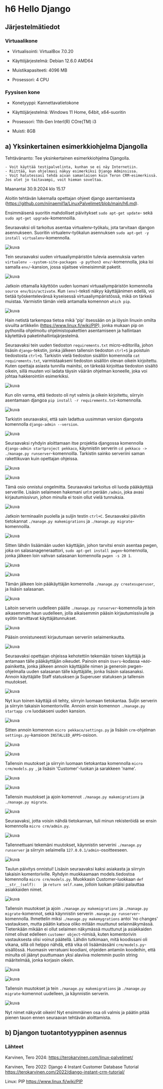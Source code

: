 # h6 Hello Django

## Järjestelmätiedot

### Virtuaalikone

- Virtualisointi: VirtualBox 7.0.20

- Käyttöjärjestelmä: Debian 12.6.0 AMD64

- Muistikapasiteeti: 4096 MB

- Prosessori: 4 CPU

### Fyysisen kone

- Konetyyppi: Kannettavatietokone

- Käyttöjärjestelmä: Windows 11 Home, 64bit, x64-suoritin

- Prosessori: 11th Gen Interl(R) COre(TM) i3

- Muisti: 8GB

## a) Yksinkertainen esimerkkiohjelma Djangolla 

Tehtävänanto: Tee yksinkertainen esimerkkiohjelma Djangolla.

    - Voit käyttää testipalvelinta, kunhan se ei näy Internetiin.
    - Riittää, kun ohjelmasi näkyy esimerkiksi Django Adminsissa.
    - Voit halutessasi tehdä aivan samanlaisen kuin Teron CRM-esimerkissä. Jos olet jo taitavampi, voit hieman soveltaa.
    
Maanantai 30.9.2024 klo 15.17

Aloitin tehtävän lukemalla opettajan ohjeet django asentamisesta (https://github.com/niinaemil1a/LinuxPalvelimet/blob/main/h6.md). 

Ensimmäisenä suoritin mahdolliset päivitykset `sudo apt-get update`- sekä `sudo apt-get upgrade`-komennoilla. 

Seuraavaksi oli tarkoitus asentaa virtualenv-työkalu, jota tarvitaan djangon asennukseen. Suoritin virtualenv-työkalun asennuksen `sudo apt-get -y install virtualenv`-komennolla.

![kuva](https://github.com/user-attachments/assets/129b7cca-8c96-4e7f-a985-b2e8a29ca38d)

Tein seuraavaksi uuden virtuaaliympäristön tulevia asennuksia varten `virtualenv --system-site-packages -p python3 env/`-komennolla, joka loi samalla `env/`-kansion, jossa sijaitsee viimeisimmät paketit.

![kuva](https://github.com/user-attachments/assets/a519d8f3-7b2c-4e4e-8ef4-85cf9a73f6f3)

Jatkoin ottamalla käyttöön uuden luomani virtuaaliympäristön komennolla `source env/bin/activate`. Kun `(env)`-teksti näkyy käyttäjänimen edellä, voi tietää työskentelevänsä kyseisessä virtuaaliympäristössä, mikä on tärkeä muistaa. Varmistin tämän vielä antamalla komennon `which pip`.

![kuva](https://github.com/user-attachments/assets/f2ccd6a0-3acd-4576-a57b-e048cfca7c6d)

Hain netistä tarkempaa tietoa mikä 'pip' itsessään on ja löysin linuxin omilta sivuilta artikkelin (https://www.linux.fi/wiki/PIP), jonka mukaan pip on pythonilla ohjelmoitu ohjelmistopakettien asentamiseen ja hallintaan käytettävä paketinhallintajärjestelmä.

Seuraavaksi tein uuden tiedoston `requirements.txt` micro-editorilla, johon lisäsin `django`-tekstin, jonka jälkeen tallensin tiedoston `ctrl+S` ja poistuin tiedostosta `ctrl+Q`. Tarkistin vielä tiedoston sisällön komennolla `cat requirements.txt`, varmistaakseni tiedoston sisällön olevan oikein kirjoitettu. Kuten opettaja asiasta tunnilla mainitsi, on tärkeää kirjoittaa tiedoston sisältö oikein, sillä muuten voi ladata täysin väärän ohjelman koneelle, joka voi johtaa hakkerointiin esimerkiksi.

![kuva](https://github.com/user-attachments/assets/e0f2c4ff-fe6b-4e33-8eca-c6907bd813ee)

Kun olin varma, että tiedosto oli nyt valmis ja oikein kirjoitettu, siirryin asentamaan djangoa `pip install -r requirements.txt`-komennolla.

![kuva](https://github.com/user-attachments/assets/7bbd6a2e-7eb7-4091-894e-515d56700542)

Tarkistin seuraavaksi, että sain ladattua uusimman version djangosta komennolla `django-admin --version`.

![kuva](https://github.com/user-attachments/assets/fb45aa99-acb6-483b-a357-aa553dbf9d8c)

Seuraavaksi ryhdyin aloittamaan itse projektia djangossa komennolla `django-admin startproject pekkaco`, käynnistin serverin `cd pekkaco -> ./manage.py runserver`-komennoilla. Tarkistin sainko serveriini saman rakettikuvan kuin opettajan ohjeissa.

![kuva](https://github.com/user-attachments/assets/bf1c0679-64c6-4d34-8cb9-a8544073e846)

![kuva](https://github.com/user-attachments/assets/097ed973-6a14-4be8-a7f8-7fb3c22cbeb2)

Tämä osio onnistui ongelmitta. Seuraavaksi tarkoitus oli luoda pääkäyttäjä serverille. Lisäsin selaimeen hakemani url:n perään `/admin`, joka avasi kirjautumissivun, johon minulla ei tosin ollut vielä tunnuksia.

![kuva](https://github.com/user-attachments/assets/4d8db9a7-3f8d-4a95-b4b6-1462bd4b06c4)

Jatkoin terminaalin puolella ja suljin testin `ctrl+C`. Seuraavaksi päivitin tietokannat `./manage.py makemigrations` ja `./manage.py migrate`-komennoilla.

![kuva](https://github.com/user-attachments/assets/7cc5f131-18bf-402b-be2c-d4966010611a)

Sitten lähdin lisäämään uuden käyttäjän, johon tarvitsi ensin asentaa pwgen, joka on salasanageneraattori, `sudo apt-get install pwgen`-komennolla, jonka jälkeen loin vahvan salasanan komennolla `pwgen -s 20 1`. 

![kuva](https://github.com/user-attachments/assets/f859ccca-1eab-4bb9-b0a8-45457590acf7)

![kuva](https://github.com/user-attachments/assets/556b06f1-e68a-4bea-94d7-450c3ea10237)

Tämän jälkeen loin pääkäyttäjän komennolla `./manage.py createsuperuser`, ja lisäsin salasanan.

![kuva](https://github.com/user-attachments/assets/32393769-e1c8-4853-b2f6-4e363ca512bf)

Laitoin serverin uudelleen päälle `./manage.py runserver`-komennolla ja tein aikasemman haun uudelleen, jolla aikaisemmin pääsin kirjautumissivulle ja syötin tarvittavat käyttäjätunnukset.

![kuva](https://github.com/user-attachments/assets/4457c2ab-dc49-4c8e-b7d0-c915c0ab1d00)

Pääsin onnistuneesti kirjautumaan serveriin selaimenkautta.

![kuva](https://github.com/user-attachments/assets/a85d115b-00a7-4538-8e10-5d1b284c049f)

Seuraavaksi opettajan ohjeissa kehotettiin tekemään toinen käyttäjä ja antamaan tälle pääkäyttäjän oikeudet. Painoin ensin `Users`-kodassa `+Add`-painiketta, jonka jälkeen annoin käyttäjälle nimen ja generoin pwgen-ohjelmalla uuden salasanan tälle käyttäjälle, jonka lisäsin salasanaksi. Annoin käyttäjälle Staff statusksen ja Superuser statuksen ja tallensin muutokset.

![kuva](https://github.com/user-attachments/assets/7d226896-9979-4c11-b725-c9e3d614a239)

Nyt kun toinen käyttäjä oli tehty, siirryin luomaan tietokantaa. Suljin serverin ja siirryin takaisin komentoriville. Annoin ensin komennon `./manage.py startapp crm` luodakseni uuden kansion.

![kuva](https://github.com/user-attachments/assets/9f2b490a-e629-45f6-8151-9daf154b2959)

Sitten annoin komennon `micro pekkaco/settings.py` ja lisäsin `crm`-ohjelman `settings.py`-kansioon `INSTALLED_APPS`-osioon.

![kuva](https://github.com/user-attachments/assets/dbf3cb10-13f6-419b-b9f5-6f0c2118710a)

![kuva](https://github.com/user-attachments/assets/5a36bc20-fa41-407d-a926-c8833d87aa10)

Tallensin muutokset ja siirryin luomaan tietokantaa komennolla `micro crm/models.py `, ja lisäsin 'Customer'-luokan ja sarakkeen 'name'.

![kuva](https://github.com/user-attachments/assets/9e783cc8-2186-4b04-8b7d-0545c4400ecd)

![kuva](https://github.com/user-attachments/assets/387db96d-1d00-464a-9e0a-4b6037c443e4)

Tallensin muutokset ja ajoin komennot `./manage.py makemigrations` ja `./manage.py migrate`.

![kuva](https://github.com/user-attachments/assets/ae9a215e-0a34-444e-b7ed-f816728672b5)

Seuraavaksi, jotta voisin nähdä tietokannan, tuli minun rekisteröidä se ensin komennolla `micro crm/admin.py`.

![kuva](https://github.com/user-attachments/assets/ef022f87-e744-492b-8f7e-1918e3b649e7)

Tallennettuani tekemäni muutokset, käynnistin serverini `./manage.py runserver` ja siirryin selaimella `127.0.0.1/admin`-osoitteeseen.

![kuva](https://github.com/user-attachments/assets/f1d802b3-ae16-4b4b-8f08-d851a43cfa58)

Taulun päivitys onnistui! Lisäsin seuraavaksi kaksi asiakasta ja siirryin takaisin komentoriville. Ryhdyin muokkaamaan models.tiedostoa komennolla `micro crm/models.py`. Muokkasin Customer-luokkaan `def __str__(self):	` ja `return self.name`, jolloin luokan pitäisi palauttaa asiakkaiden nimet. 

![kuva](https://github.com/user-attachments/assets/ffc88d55-6f47-49c6-b5c5-825e753eb178)

Tallensin muutokset ja ajoin `./manage.py makemigrations` ja `./manage.py migrate`-komennot, sekä käynnistin serverin `.manage.py runserver`-komennolla. Ihmettelin miksi `./manage.py makemygrations` antoi 'no changes' vastauksen, mutta päätin katsoa oliko mitään muuttunut selainnäkymässä. Tietenkään mikään ei ollut selaimen näkymässä muuttunut ja asiakkaiden nimet olivat edelleen `customer object`-nimisä, kuten komentorivin vastauksesta olisi voinut päätellä. Lähdin tutkimaan, mitä koodissani oli vikana, sillä oli helppo nähdä, että vika oli lisäämässäni `crm/models.py`-sisällössä. Huomasin verratuani koodiani, ohjeiden antamiin koodeihin, että minulta oli jäänyt puuttumaan yksi alaviiva molemmin puolin string määritelmää, jonka korjasin oikein. 

![kuva](https://github.com/user-attachments/assets/92929190-d4d4-47d7-8938-d6120c864f7d)

![kuva](https://github.com/user-attachments/assets/d952ff84-b54e-469c-a128-a65cfeaed21f)

Tallensin muutokset ja tein `./manage.py makemigrations` ja `./manage.py migrate`-komennot uudelleen, ja käynnistin serverin.

![kuva](https://github.com/user-attachments/assets/e0b9b9fe-4cc1-4af6-a180-6e183d8c87bb)

Nyt nimet näkyvät oikein! Nyt ensimmäinen osa oli valmis ja päätin pitää pienen tauon ennen seuraavan tehtävän aloittamista.

## b) Djangon tuotantotyyppinen asennus



### Lähteet

Karvinen, Tero 2024: https://terokarvinen.com/linux-palvelimet/

Karvinen, Tero 2022: Django 4 Instant Customer Database Tutorial https://terokarvinen.com/2022/django-instant-crm-tutorial/

Linux: PIP https://www.linux.fi/wiki/PIP
